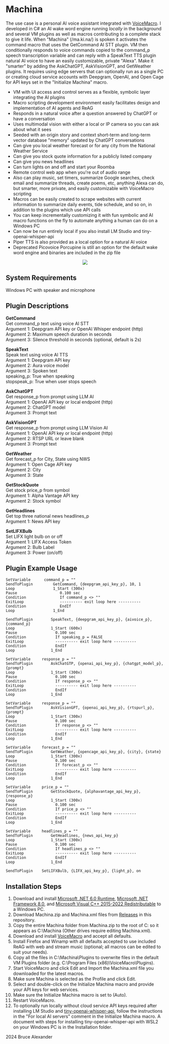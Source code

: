 Machina
==

The use case is a personal AI voice assistant integrated with [VoiceMacro](https://www.voicemacro.net). I developed in C# an AI wake word engine running *locally* in the background and several VM plugins as well as macros contributing to a complete stack to give it life. When "Machina" (/ma.ki.na/) is spoken it activates the command macro that uses the GetCommand AI STT plugin. VM then conditionally responds to voice commands copied to the command_p speech transcription variable and can reply with a SpeakText TTS plugin natural AI voice to have an easily customizable, private "Alexa". Make it "smarter" by adding the AskChatGPT, AskVisionGPT, and GetWeather plugins. It requires using edge servers that can optionally run as a single PC or creating cloud service accounts with Deepgram, OpenAI, and Open Cage for API keys set in the "Initialize Machina" macro.

- VM with UI access and control serves as a flexible, symbolic layer integrating the AI plugins
- Macro scripting development environment easily facilitates design and implementation of AI agents and ReAG
- Responds in a natural voice after a question answered by ChatGPT or have a conversation
- Uses multimodal vision with either a local or IP camera so you can ask about what it sees
- Seeded with an origin story and context short-term and long-term vector database "memory" updated by ChatGPT conversations
- Can give you local weather forecast or for any city from the National Weather Service
- Can give you stock quote information for a publicly listed company
- Can give you news headlines
- Can turn lights on and off and start your Roomba
- Remote control web app when you're out of audio range
- Also can play music, set timers, summarize Google searches, check email and summarize threads, create poems, etc, anything Alexa can do, but smarter, more private, and easily customizable with VoiceMacro scripting
- Macros can be easily created to scrape websites with current information to summarize daily events, tide schedule, and so on, in addition to the plugins which use API calls
- You can keep incrementally customizing it with fun symbolic and AI macro functions on the fly to automate anything a human can do on a Windows PC
- Can now be run entirely local if you also install LM Studio and tiny-openai-whisper-api
- Piper TTS is also provided as a local option for a natural AI voice
- Deprecated Picovoice Porcupine is still an option for the default wake word engine and binaries are included in the zip file

<p align="center">
  <img src="https://repository-images.githubusercontent.com/811629505/aaa9476f-8ee9-49a2-91e2-549b6dbcd110" />
</p>

System Requirements
--
Windows PC with speaker and microphone

Plugin Descriptions
--

**GetCommand**  
Get command_p text using voice AI STT  
Argument 1: Deepgram API key or OpenAI Whisper endpoint (http) 
Argument 2: Maximum speech duration in seconds  
Argument 3: Silence threshold in seconds (optional, default is 2s)  

**SpeakText**  
Speak text using voice AI TTS  
Argument 1: Deepgram API key  
Argument 2: Aura voice model  
Argument 3: Spoken text  
speaking_p: True when speaking  
stopspeak_p: True when user stops speech  

**AskChatGPT**  
Get response_p from prompt using LLM AI  
Argument 1: OpenAI API key or local endpoint (http)  
Argument 2: ChatGPT model  
Argument 3: Prompt text  

**AskVisionGPT**  
Get response_p from prompt using LLM Vision AI  
Argument 1: OpenAI API key or local endpoint (http)  
Argument 2: RTSP URL or leave blank  
Argument 3: Prompt text  

**GetWeather**  
Get forecast_p for City, State using NWS  
Argument 1: Open Cage API key  
Argument 2: City  
Argument 3: State  

**GetStockQuote**  
Get stock price_p from symbol  
Argument 1: Alpha Vantage API key  
Argument 2: Stock symbol  

**GetHeadlines**  
Get top three national news headlines_p  
Argument 1: News API key  

**SetLIFXBulb**  
Set LIFX light bulb on or off  
Argument 1: LIFX Access Token  
Argument 2: Bulb Label  
Argument 3: Power (on/off)  

Plugin Example Usage
--

```VoiceMacro
SetVariable	     command_p = ""
SendToPlugin	     GetCommand, {deepgram_api_key_p}, 10, 1
Loop	             1_Start (300x)
Pause	                0.100 sec
Condition	            If command_p <> ""
ExitLoop	            ---------- exit loop here ----------
Condition	            EndIf
Loop	             1_End
```

```VoiceMacro
SendToPlugin	    SpeakText, {deepgram_api_key_p}, {aivoice_p}, {command_p}
Loop	            1_Start (600x)
Pause	              0.100 sec
Condition	          If speaking_p = FALSE
ExitLoop	          ---------- exit loop here ----------
Condition	          EndIf
Loop	            1_End
```

```VoiceMacro
SetVariable	    response_p = ""
SendToPlugin	    AskChatGTP, {openai_api_key_p}, {chatgpt_model_p}, {prompt}
Loop	            1_Start (300x)
Pause	              0.100 sec
Condition	          If response_p <> ""
ExitLoop	          ---------- exit loop here ----------
Condition	          EndIf
Loop	            1_End
```

```VoiceMacro
SetVariable	    response_p = ""
SendToPlugin	    AskVisionGPT, {openai_api_key_p}, {rtspurl_p}, {prompt}
Loop	            1_Start (300x)
Pause	              0.100 sec
Condition	          If response_p <> ""
ExitLoop	          ---------- exit loop here ----------
Condition	          EndIf
Loop	            1_End
```

```VoiceMacro
SetVariable	    forecast_p = ""
SendToPlugin	    GetWeather, {opencage_api_key_p}, {city}, {state}
Loop	            1_Start (300x)
Pause	              0.100 sec
Condition	          If forecast_p <> ""
ExitLoop	          ---------- exit loop here ----------
Condition	          EndIf
Loop	            1_End
```

```VoiceMacro
SetVariable	    price_p = ""
SendToPlugin	    GetStockQuote, {alphavantage_api_key_p}, {response_p}
Loop	            1_Start (300x)
Pause	              0.100 sec
Condition	          If price_p <> ""
ExitLoop	          ---------- exit loop here ----------
Condition	          EndIf
Loop	            1_End
```

```VoiceMacro
SetVariable	    headlines_p = ""
SendToPlugin	    GetHeadlines, {news_api_key_p}
Loop	            1_Start (300x)
Pause	              0.100 sec
Condition	          If headlines_p <> ""
ExitLoop	          ---------- exit loop here ----------
Condition	          EndIf
Loop	            1_End
```

```VoiceMacro
SendToPlugin	SetLIFXBulb, {LIFX_api_key_p}, {light_p}, on
```

Installation Steps
--
1. Download and install <a href="https://dotnet.microsoft.com/en-us/download/dotnet/thank-you/runtime-6.0.33-windows-x64-installer?cid=getdotnetcore">Microsoft .NET 6.0 Runtime</a>, <a href="https://aka.ms/dotnet-core-applaunch?framework=Microsoft.NETCore.App&framework_version=8.0.0&arch=x64&rid=win10-x64">Microsoft .NET Framework 8.0</a>, and <a href="https://download.visualstudio.microsoft.com/download/pr/571ad766-28d1-4028-9063-0fa32401e78f/5D3D8C6779750F92F3726C70E92F0F8BF92D3AE2ABD43BA28C6306466DE8A144/VC_redist.x64.exe">Microsoft Visual C++ 2015-2022 Redistributable</a> to a Windows PC.
2. Download Machina.zip and Machina.xml files from <a href="https://github.com/chromagic-development/Machina/releases">Releases</a> in this repository.
3. Copy the entire Machina folder from Machina.zip to the root of C: so it appears as C:\Machina (Other drives require editing Machina.xml).
4. Download and install <a href="https://www.voicemacro.net/download">VoiceMacro</a> and accept all defaults.
5. Install Firefox and Winamp with all defaults accepted to use included ReAG with web and stream music (optional; all macros can be edited to suit your needs).
6. Copy all the files in C:\Machina\Plugins to overwrite files in the default VM Plugins folder (e.g. C:\Program Files (x86)\VoiceMacro\Plugins).
7. Start VoiceMacro and click Edit and Import the Machina.xml file you downloaded for the latest macros.
8. Make sure Machina is selected as the Profile and click Edit.
9. Select and double-click on the Initialize Machina macro and provide your API keys for web services.
10. Make sure the Initialize Machina macro is set to (Auto).
11. Restart VoiceMacro.
12. To optionally run locally without cloud service API keys required after installing LM Studio and <a href="https://github.com/morioka/tiny-openai-whisper-api">tiny-openai-whisper-api</a>, follow the instructions in the "For local AI servers" comment in the Initialize Machina macro. A document with steps for installing tiny-openai-whisper-api with WSL2 on your Windows PC is in the Installation folder.

2024 Bruce Alexander
